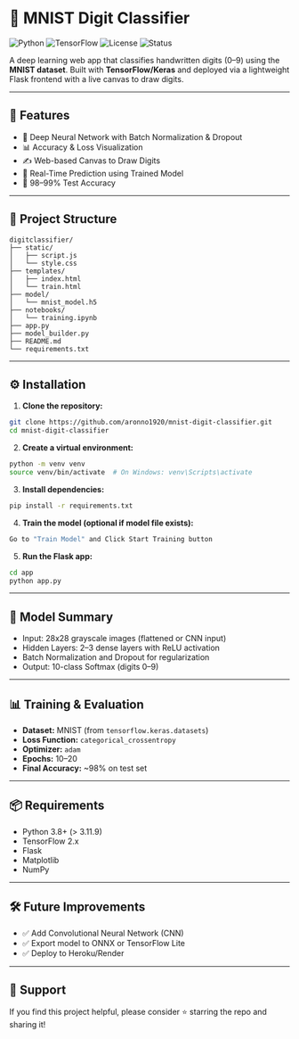 
# 🧠 MNIST Digit Classifier

![Python](https://img.shields.io/badge/Python-3.8%2B-blue)
![TensorFlow](https://img.shields.io/badge/TensorFlow-2.x-orange)
![License](https://img.shields.io/badge/License-MIT-green)
![Status](https://img.shields.io/badge/status-active-brightgreen)

A deep learning web app that classifies handwritten digits (0–9) using the **MNIST dataset**. Built with **TensorFlow/Keras** and deployed via a lightweight Flask frontend with a live canvas to draw digits.

---


## 📌 Features

- 🧠 Deep Neural Network with Batch Normalization & Dropout  
- 📊 Accuracy & Loss Visualization  
- ✍️ Web-based Canvas to Draw Digits  
- 🔮 Real-Time Prediction using Trained Model  
- 🧪 98–99% Test Accuracy  

---

## 📂 Project Structure

```
digitclassifier/
├── static/
│   ├── script.js
│   └── style.css
├── templates/
│   ├── index.html
│   └── train.html
├── model/
│   └── mnist_model.h5
├── notebooks/
│   └── training.ipynb
├── app.py
├── model_builder.py
├── README.md
└── requirements.txt
```

---

## ⚙️ Installation

1. **Clone the repository:**
```bash
git clone https://github.com/aronno1920/mnist-digit-classifier.git
cd mnist-digit-classifier
```

2. **Create a virtual environment:**
```bash
python -m venv venv
source venv/bin/activate  # On Windows: venv\Scripts\activate
```

3. **Install dependencies:**
```bash
pip install -r requirements.txt
```

4. **Train the model (optional if model file exists):**
```bash
Go to "Train Model" and Click Start Training button
```

5. **Run the Flask app:**
```bash
cd app
python app.py
```

---

## 🧠 Model Summary

- Input: 28x28 grayscale images (flattened or CNN input)
- Hidden Layers: 2–3 dense layers with ReLU activation
- Batch Normalization and Dropout for regularization
- Output: 10-class Softmax (digits 0–9)

---

## 📊 Training & Evaluation

- **Dataset:** MNIST (from `tensorflow.keras.datasets`)
- **Loss Function:** `categorical_crossentropy`
- **Optimizer:** `adam`
- **Epochs:** 10–20
- **Final Accuracy:** ~98% on test set

---

## 📦 Requirements

- Python 3.8+ (> 3.11.9)
- TensorFlow 2.x
- Flask
- Matplotlib
- NumPy

---

## 🛠️ Future Improvements

- ✅ Add Convolutional Neural Network (CNN)
- ✅ Export model to ONNX or TensorFlow Lite
- ✅ Deploy to Heroku/Render

---


## 🌟 Support

If you find this project helpful, please consider ⭐ starring the repo and sharing it!
